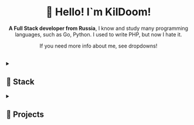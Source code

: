 <center><h1 align="center">👋 Hello! I`m KilDoom!</h1>

<b>A Full Stack developer from Russia</b>, I know and study many programming languages, such as Go, Python. I used to write PHP, but now I hate it.
<p>If you need more info about me, see dropdowns!</p><br/>
<details align="left">
  <summary><h2><b>💫 Stack</b></h2></summary>
  <p>
  <h3>Coding:</h3>
  <img src="https://skillicons.dev/icons?i=py,javascript,go,java&perline=7" />
  <h3>Frameworks:</h3>
  <img src="https://skillicons.dev/icons?i=nextjs,react,astro&perline=7" />
  <h3>Tools:</h3>
  <img src="https://skillicons.dev/icons?i=ps,figma,docker,git&perline=7" />
  <img src="https://files.catbox.moe/bc36ym.svg" width="48" />
  </p>
</details>
<details align="left">
  <summary><h2><b>🧾 Projects</b></h2></summary>
  <p>
    <ul>
      <li>
        HashiCard
      </li>
      <li>
        AstroNet
      </li>
      <li>
        GDWebConstructor
      </li>
      </ul>
    <br/>
  </p>
</details>
</center>
